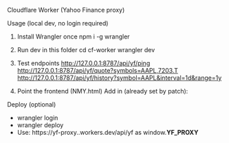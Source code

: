 Cloudflare Worker (Yahoo Finance proxy)

Usage (local dev, no login required)

1) Install Wrangler once
   npm i -g wrangler

2) Run dev in this folder
   cd cf-worker
   wrangler dev

3) Test endpoints
   http://127.0.0.1:8787/api/yf/ping
   http://127.0.0.1:8787/api/yf/quote?symbols=AAPL,7203.T
   http://127.0.0.1:8787/api/yf/history?symbol=AAPL&interval=1d&range=1y

4) Point the frontend (NMY.html)
   Add in <head> (already set by patch):
   <script>window.__YF_PROXY__='http://127.0.0.1:8787/api/yf';</script>

Deploy (optional)

- wrangler login
- wrangler deploy
- Use: https://yf-proxy.<account>.workers.dev/api/yf as window.__YF_PROXY__

